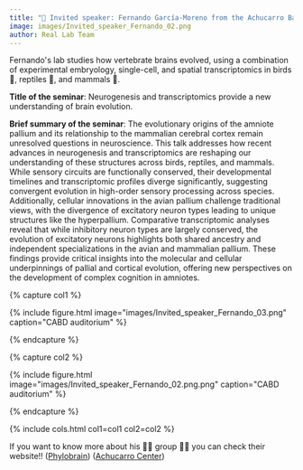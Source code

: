```yaml
---
title: "🎉 Invited speaker: Fernando García-Moreno from the Achucarro Basque Center for Neuroscience in Bizkaia 🎉"
image: images/Invited_speaker_Fernando_02.png
author: Real Lab Team
---
```


Fernando's lab studies how vertebrate brains evolved, using a combination of experimental embryology, single-cell, and spatial transcriptomics in birds 🐥, reptiles 🦎, and mammals 🐁. 

**Title of the seminar**: Neurogenesis and transcriptomics provide a new understanding of brain evolution.

**Brief summary of the seminar**: The evolutionary origins of the amniote pallium and its relationship to the mammalian cerebral cortex remain unresolved questions in neuroscience. This talk addresses how recent advances in neurogenesis and transcriptomics are reshaping our understanding of 
these structures across birds, reptiles, and mammals. While sensory circuits are functionally conserved, their developmental timelines and transcriptomic profiles diverge significantly, suggesting convergent evolution in high-order sensory processing across species. Additionally, cellular 
innovations in the avian pallium challenge traditional views, with the divergence of excitatory neuron types leading to unique structures like the hyperpallium. Comparative transcriptomic analyses reveal that while inhibitory neuron types are largely conserved, the evolution of excitatory neurons 
highlights both shared ancestry and independent specializations in the avian and mammalian pallium. These findings provide critical insights into the molecular and cellular underpinnings of pallial and cortical evolution, offering new perspectives on the development of complex cognition in amniotes.

{% capture col1 %}

{% include figure.html image="images/Invited_speaker_Fernando_03.png" caption="CABD auditorium" %}

{% endcapture %}

{% capture col2 %}

{% include figure.html image="images/Invited_speaker_Fernando_02.png.png" caption="CABD auditorium" %}

{% endcapture %}

{% include cols.html col1=col1 col2=col2 %} 

If you want to know more about his 👩‍🔬 group 🧑‍🔬 you can check their website!! ([Phylobrain](http://phylobrain.org/)) ([Achucarro Center](https://www.achucarro.org/es/personas/fernando-garcia-moreno/))
